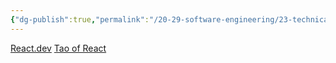 ```yaml
---
{"dg-publish":true,"permalink":"/20-29-software-engineering/23-technical-fundamentals/23-07-react/resources-to-learn/","created":"2023-12-07T20:08:33.607-06:00","updated":"2023-12-13T08:46:47.406-06:00"}
---
```


[React.dev](https://react.dev/)
[Tao of React](https://alexkondov.com/tao-of-react/#component-length)